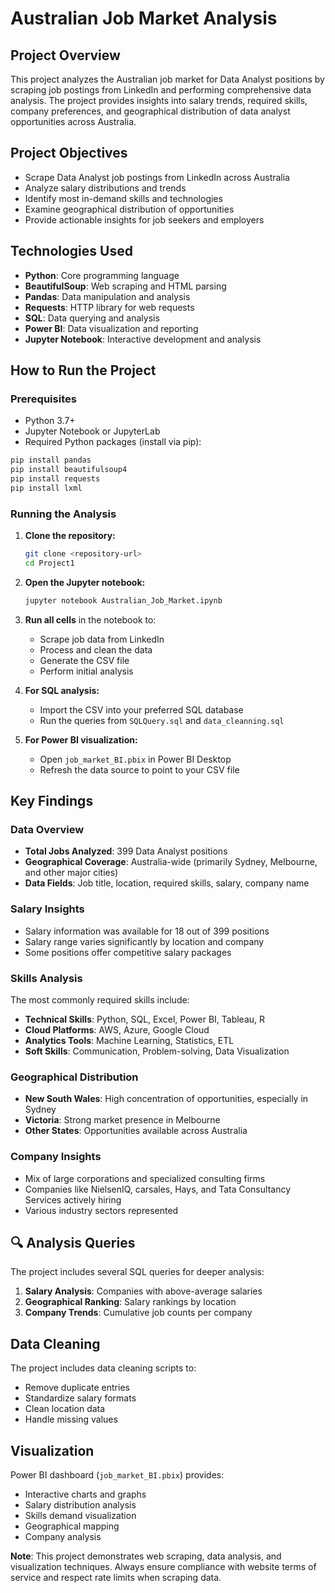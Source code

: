 # Australian Job Market Analysis

## Project Overview

This project analyzes the Australian job market for Data Analyst positions by scraping job postings from LinkedIn and performing comprehensive data analysis. The project provides insights into salary trends, required skills, company preferences, and geographical distribution of data analyst opportunities across Australia.

## Project Objectives

- Scrape Data Analyst job postings from LinkedIn across Australia
- Analyze salary distributions and trends
- Identify most in-demand skills and technologies
- Examine geographical distribution of opportunities
- Provide actionable insights for job seekers and employers

## Technologies Used

- **Python**: Core programming language
- **BeautifulSoup**: Web scraping and HTML parsing
- **Pandas**: Data manipulation and analysis
- **Requests**: HTTP library for web requests
- **SQL**: Data querying and analysis
- **Power BI**: Data visualization and reporting
- **Jupyter Notebook**: Interactive development and analysis

## How to Run the Project

### Prerequisites

- Python 3.7+
- Jupyter Notebook or JupyterLab
- Required Python packages (install via pip):

```bash
pip install pandas
pip install beautifulsoup4
pip install requests
pip install lxml
```

### Running the Analysis

1. **Clone the repository:**

   ```bash
   git clone <repository-url>
   cd Project1
   ```

2. **Open the Jupyter notebook:**

   ```bash
   jupyter notebook Australian_Job_Market.ipynb
   ```

3. **Run all cells** in the notebook to:

   - Scrape job data from LinkedIn
   - Process and clean the data
   - Generate the CSV file
   - Perform initial analysis

4. **For SQL analysis:**

   - Import the CSV into your preferred SQL database
   - Run the queries from `SQLQuery.sql` and `data_cleanning.sql`

5. **For Power BI visualization:**
   - Open `job_market_BI.pbix` in Power BI Desktop
   - Refresh the data source to point to your CSV file

## Key Findings

### Data Overview

- **Total Jobs Analyzed**: 399 Data Analyst positions
- **Geographical Coverage**: Australia-wide (primarily Sydney, Melbourne, and other major cities)
- **Data Fields**: Job title, location, required skills, salary, company name

### Salary Insights

- Salary information was available for 18 out of 399 positions
- Salary range varies significantly by location and company
- Some positions offer competitive salary packages

### Skills Analysis

The most commonly required skills include:

- **Technical Skills**: Python, SQL, Excel, Power BI, Tableau, R
- **Cloud Platforms**: AWS, Azure, Google Cloud
- **Analytics Tools**: Machine Learning, Statistics, ETL
- **Soft Skills**: Communication, Problem-solving, Data Visualization

### Geographical Distribution

- **New South Wales**: High concentration of opportunities, especially in Sydney
- **Victoria**: Strong market presence in Melbourne
- **Other States**: Opportunities available across Australia

### Company Insights

- Mix of large corporations and specialized consulting firms
- Companies like NielsenIQ, carsales, Hays, and Tata Consultancy Services actively hiring
- Various industry sectors represented

## 🔍 Analysis Queries

The project includes several SQL queries for deeper analysis:

1. **Salary Analysis**: Companies with above-average salaries
2. **Geographical Ranking**: Salary rankings by location
3. **Company Trends**: Cumulative job counts per company

## Data Cleaning

The project includes data cleaning scripts to:

- Remove duplicate entries
- Standardize salary formats
- Clean location data
- Handle missing values

## Visualization

Power BI dashboard (`job_market_BI.pbix`) provides:

- Interactive charts and graphs
- Salary distribution analysis
- Skills demand visualization
- Geographical mapping
- Company analysis

**Note**: This project demonstrates web scraping, data analysis, and visualization techniques. Always ensure compliance with website terms of service and respect rate limits when scraping data.
